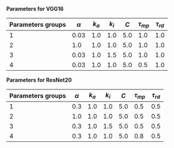 **Parameters for VGG16**

| Parameters groups | $\alpha$ | $k_a$ | $k_i$ | $C$  | $\tau_{mp}$ | $\tau_{rd}$ |
| ----------------- | -------- | ----- | ----- | ---- | ----------- | ----------- |
| 1                 | 0.03     | 1.0   | 1.0   | 5.0  | 1.0         | 1.0         |
| 2                 | 1.0      | 1.0   | 1.0   | 5.0  | 1.0         | 1.0         |
| 3                 | 0.03     | 1.0   | 1.5   | 5.0  | 1.0         | 1.0         |
| 4                 | 0.03     | 1.0   | 1.0   | 5.0  | 0.5         | 1.0         |



**Parameters for ResNet20**

| Parameters groups | $\alpha$ | $k_a$ | $k_i$ | $C$  | $\tau_{mp}$ | $\tau_{rd}$ |
| ----------------- | -------- | ----- | ----- | ---- | ----------- | ----------- |
| 1                 | 0.3      | 1.0   | 1.0   | 5.0  | 0.5         | 0.5         |
| 2                 | 1.0      | 1.0   | 1.0   | 5.0  | 0.5         | 0.5         |
| 3                 | 0.3      | 1.0   | 1.5   | 5.0  | 0.5         | 0.5         |
| 4                 | 0.3      | 1.0   | 1.0   | 5.0  | 0.8         | 0.5         |

